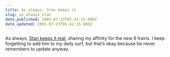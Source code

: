 ```yaml
---
title: As always, Stan keeps it
slug: as_always_stan
date_published: 2001-07-23T05:42:15.000Z
date_updated: 2001-07-23T05:42:15.000Z
---
```


As always, [Stan keeps it real](http://www.geocities.com/radarmary/main.html), sharing my affinity for the new 6 trains. I keep forgetting to add him to my daily surf, but that’s okay because he never remembers to update anyway.
